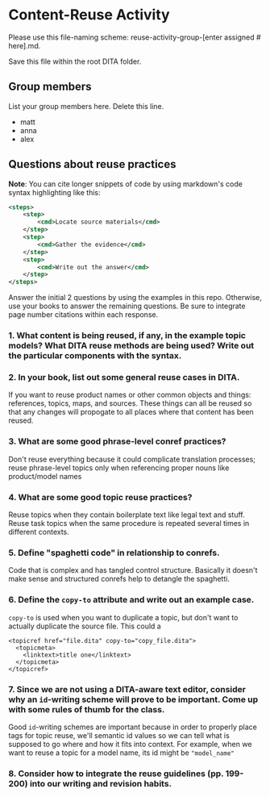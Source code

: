 # Content-Reuse Activity

Please use this file-naming scheme: reuse-activity-group-[enter assigned # here].md. 

Save this file within the root DITA folder.

## Group members

List your group members here. Delete this line.

- matt
- anna
- alex

## Questions about reuse practices

**Note**: You can cite longer snippets of code by using markdown's code syntax highlighting like this:

```xml
<steps>
	<step>
		<cmd>Locate source materials</cmd>
	</step>
	<step>
		<cmd>Gather the evidence</cmd>
	</step>
	<step>
		<cmd>Write out the answer</cmd>
	</step>
</steps>
```

Answer the initial 2 questions by using the examples in this repo. Otherwise, use your books to answer the remaining questions. Be sure to integrate page number citations within each response.

### 1. What content is being reused, if any, in the example topic models? What DITA reuse methods are being used? Write out the particular components with the syntax.


### 2. In your book, list out some general reuse cases in DITA.

If you want to reuse product names or other common objects and things: references, topics, maps, and sources. These things can all be reused so that any changes will propogate to all places where that content has been reused.

### 3. What are some good **phrase-level** conref practices?

Don't reuse everything because it could complicate translation processes; reuse phrase-level topics only when referencing proper nouns like product/model names

### 4. What are some good **topic reuse** practices?

Reuse topics when they contain boilerplate text like legal text and stuff. Reuse task topics when the same procedure is repeated several times in different contexts.

### 5. Define "spaghetti code" in relationship to conrefs.

Code that is complex and has tangled control structure. Basically it doesn't make sense and structured conrefs help to detangle the spaghetti.

### 6. Define the <code>copy-to</code> attribute and write out an example case.

<code>copy-to</code> is used when you want to duplicate a topic, but don't want to actually duplicate the source file. This could a

```
<topicref href="file.dita" copy-to="copy_file.dita">
  <topicmeta>
    <linktext>title one</linktext>
  </topicmeta>
</topicref>
```

### 7. Since we are not using a DITA-aware text editor, consider why an <code>id</code>-writing scheme will prove to be important. Come up with some rules of thumb for the class.

Good <code>id</code>-writing schemes are important because in order to properly place tags for topic reuse, we'll semantic id values so we can tell what is supposed to go where and how it fits into context. For example, when we want to reuse a topic for a model name, its id might be <code>"model_name"</code>

### 8. Consider how to integrate the reuse guidelines (pp. 199-200) into our writing and revision habits.

